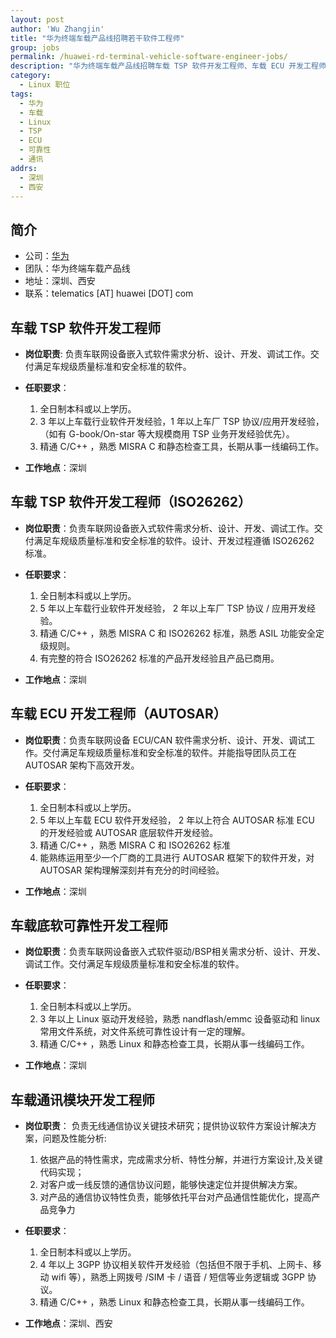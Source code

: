 ```yaml
---
layout: post
author: 'Wu Zhangjin'
title: "华为终端车载产品线招聘若干软件工程师"
group: jobs
permalink: /huawei-rd-terminal-vehicle-software-engineer-jobs/
description: "华为终端车载产品线招聘车载 TSP 软件开发工程师、车载 ECU 开发工程师、车载底软可靠性开发工程师、车载通讯模块开发工程师。"
category:
  - Linux 职位
tags:
  - 华为
  - 车载
  - Linux
  - TSP
  - ECU
  - 可靠性
  - 通讯
addrs:
  - 深圳
  - 西安
---
```


## 简介

* 公司：[华为](http://www.huawei.com/)
* 团队：华为终端车载产品线
* 地址：深圳、西安
* 联系：telematics [AT] huawei [DOT] com

## 车载 TSP 软件开发工程师

* __岗位职责__: 负责车联网设备嵌入式软件需求分析、设计、开发、调试工作。交付满足车规级质量标准和安全标准的软件。

* __任职要求__：

  1. 全日制本科或以上学历。
  2. 3 年以上车载行业软件开发经验，1 年以上车厂 TSP 协议/应用开发经验，（如有 G-book/On-star 等大规模商用 TSP 业务开发经验优先）。
  3. 精通 C/C++ ，熟悉 MISRA C 和静态检查工具，长期从事一线编码工作。

* __工作地点__：深圳

## 车载 TSP 软件开发工程师（ISO26262）

* __岗位职责__：负责车联网设备嵌入式软件需求分析、设计、开发、调试工作。交付满足车规级质量标准和安全标准的软件。设计、开发过程遵循 ISO26262 标准。

* __任职要求__：

  1. 全日制本科或以上学历。
  2. 5 年以上车载行业软件开发经验， 2 年以上车厂 TSP 协议 / 应用开发经验。
  3. 精通 C/C++ ，熟悉 MISRA C 和 ISO26262 标准，熟悉 ASIL 功能安全定级规则。
  4. 有完整的符合 ISO26262 标准的产品开发经验且产品已商用。

* __工作地点__：深圳

## 车载 ECU 开发工程师（AUTOSAR）

* __岗位职责__：负责车联网设备 ECU/CAN 软件需求分析、设计、开发、调试工作。交付满足车规级质量标准和安全标准的软件。并能指导团队员工在 AUTOSAR 架构下高效开发。

* __任职要求__：

  1. 全日制本科或以上学历。
  2. 5 年以上车载 ECU 软件开发经验， 2 年以上符合 AUTOSAR 标准 ECU 的开发经验或 AUTOSAR 底层软件开发经验。
  3. 精通 C/C++ ，熟悉 MISRA C 和 ISO26262 标准
  4. 能熟练运用至少一个厂商的工具进行 AUTOSAR 框架下的软件开发，对 AUTOSAR 架构理解深刻并有充分的时间经验。

* __工作地点__：深圳


## 车载底软可靠性开发工程师

* __岗位职责__：负责车联网设备嵌入式软件驱动/BSP相关需求分析、设计、开发、调试工作。交付满足车规级质量标准和安全标准的软件。

* __任职要求__：

  1. 全日制本科或以上学历。
  2. 3 年以上 Linux 驱动开发经验，熟悉 nandflash/emmc 设备驱动和 linux 常用文件系统，对文件系统可靠性设计有一定的理解。
  3. 精通 C/C++ ，熟悉 Linux 和静态检查工具，长期从事一线编码工作。

* __工作地点__：深圳

## 车载通讯模块开发工程师

* __岗位职责__： 负责无线通信协议关键技术研究；提供协议软件方案设计解决方案，问题及性能分析:

  1. 依据产品的特性需求，完成需求分析、特性分解，并进行方案设计,及关键代码实现；
  2. 对客户或一线反馈的通信协议问题，能够快速定位并提供解决方案。
  3. 对产品的通信协议特性负责，能够依托平台对产品通信性能优化，提高产品竞争力

* __任职要求__：

  1. 全日制本科或以上学历。
  2. 4 年以上 3GPP 协议相关软件开发经验（包括但不限于手机、上网卡、移动 wifi 等），熟悉上网拨号 /SIM 卡 / 语音 / 短信等业务逻辑或 3GPP 协议。
  3. 精通 C/C++ ，熟悉 Linux 和静态检查工具，长期从事一线编码工作。

* __工作地点__：深圳、西安
